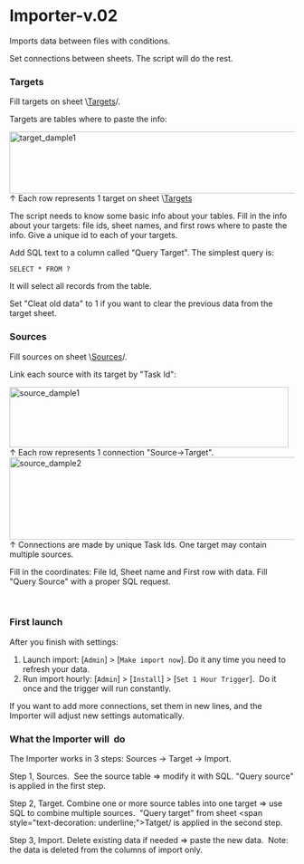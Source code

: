 # Importer-v.02
Imports data between files with conditions.

Set connections between sheets. The script will do the rest.
<h3><strong>Targets</strong></h3>
Fill targets on sheet \<span style="text-decoration: underline;">Targets</span>/.

Targets are tables where to paste the info:

<img class="alignnone size-full wp-image-1401" src="https://sheetswithmaxmakhrov.files.wordpress.com/2018/04/target_dample1.png" alt="target_dample1" width="632" height="109" /> 
↑ Each row represents 1 target on sheet \<span style="text-decoration: underline;">Targets</span>

The script needs to know some basic info about your tables. Fill in the info about your targets: file ids, sheet names, and first rows where to paste the info. Give a unique id to each of your targets.

Add SQL text to a column called "Query Target". The simplest query is:

<code>SELECT * FROM ?</code>

It will select all records from the table.

Set "Cleat old data" to 1 if you want to clear the previous data from the target sheet.
<h3><strong>Sources</strong></h3>
Fill sources on sheet \<span style="text-decoration: underline;">Sources</span>/.

Link each source with its target by "Task Id":

<img class="alignnone size-full wp-image-1402" src="https://sheetswithmaxmakhrov.files.wordpress.com/2018/04/source_dample1.png" alt="source_dample1" width="493" height="107" /> 
↑ Each row represents 1 connection "Source→Target".

<img class="alignnone size-full wp-image-1403" src="https://sheetswithmaxmakhrov.files.wordpress.com/2018/04/source_dample2.png" alt="source_dample2" width="580" height="146" /> 
↑ Connections are made by unique Task Ids. One target may contain multiple sources.

Fill in the coordinates: File Id, Sheet name and First row with data. Fill "Query Source" with a proper SQL request.

 
<h3><strong>First launch</strong></h3>
After you finish with settings:
<ol>
	<li>Launch import: [<code>Admin</code>] > [<code>Make import now</code>]. Do it any time you need to refresh your data.</li>
	<li>Run import hourly: [<code>Admin</code>] > [<code>Install</code>] > [<code>Set 1 Hour Trigger</code>].  Do it once and the trigger will run constantly.</li>
</ol>
If you want to add more connections, set them in new lines, and the Importer will adjust new settings automatically.
<h3><strong>What the Importer will  do</strong></h3>
The Importer works in 3 steps: Sources → Target → Import.

Step 1, Sources.  See the source table => modify it with SQL. "Query source" is applied in the first step.

Step 2, Target. Combine one or more source tables into one target => use SQL to combine multiple sources.  "Query target" from sheet \<span style="text-decoration: underline;">Tatget</span>/ is applied in the second step.

Step 3, Import. Delete existing data if needed => paste the new data.  Note: the data is deleted from the columns of import only.
